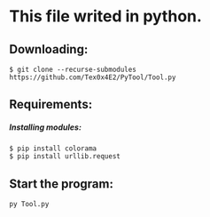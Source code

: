 # This file writed in python.
## Downloading:
    $ git clone --recurse-submodules https://github.com/Tex0x4E2/PyTool/Tool.py
## Requirements:
##### Installing modules: 
    $ pip install colorama
    $ pip install urllib.request
 ##
## Start the program:
    py Tool.py
##

```
